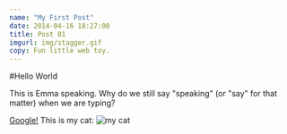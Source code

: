```yaml
---
name: "My First Post"
date: 2014-04-16 18:27:00
title: Post 01
imgurl: img/stagger.gif
copy: Fun little web toy.
---
```


#Hello World

This is Emma speaking. Why do we still say "speaking" (or "say" for that matter) when we are typing?

[Google!](http://google.com)
This is my cat: 
![my cat](http://placekitten.com/300/300)